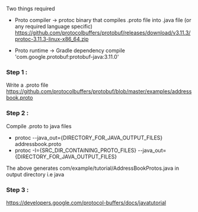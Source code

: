 Two things required

- Proto compiler -> protoc binary that compiles .proto file into .java file (or any required language specific)
https://github.com/protocolbuffers/protobuf/releases/download/v3.11.3/protoc-3.11.3-linux-x86_64.zip

- Proto runtime -> 
Gradle dependency    compile 'com.google.protobuf:protobuf-java:3.11.0'


### Step 1 : 
Write a .proto file 
https://github.com/protocolbuffers/protobuf/blob/master/examples/addressbook.proto

### Step 2 : 
Compile .proto to java files 

- protoc --java_out={DIRECTORY_FOR_JAVA_OUTPUT_FILES} addressbook.proto
- protoc -I={SRC_DIR_CONTAINING_PROTO_FILES} --java_out={DIRECTORY_FOR_JAVA_OUTPUT_FILES}

The above generates com/example/tutorial/AddressBookProtos.java in output directory i.e java

### Step 3 : 

https://developers.google.com/protocol-buffers/docs/javatutorial

